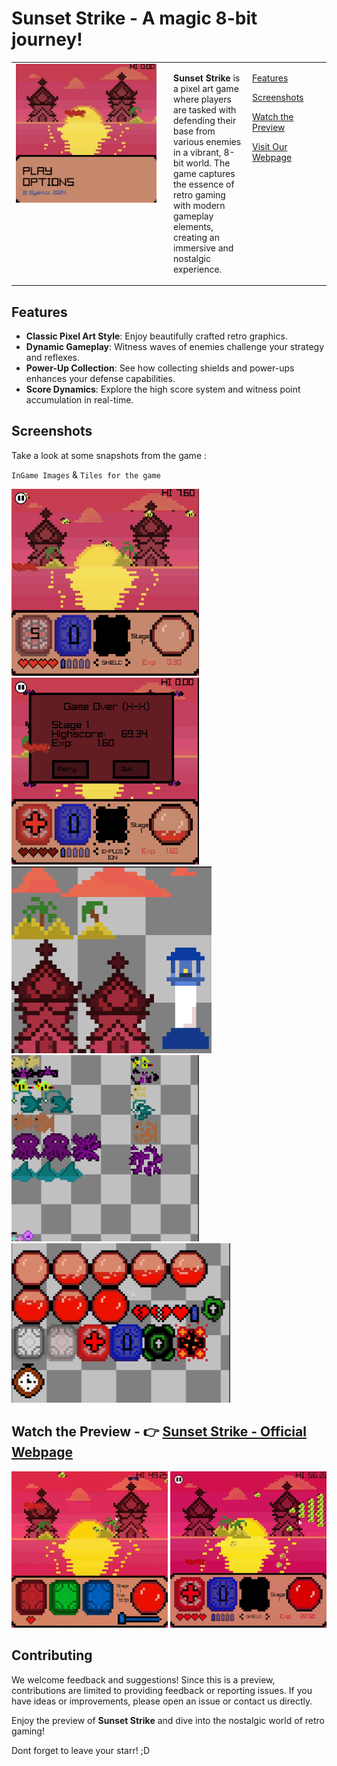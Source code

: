 # Sunset Strike - A magic 8-bit journey!


<table style="margin: 0 auto; width: 100%;">
  <tr>
    <!-- Image on the left -->
    <td style="width: 50%; padding-right: 20px; vertical-align: top; text-align: center;">
      <img src="https://raw.githubusercontent.com/byakko9991/Sunset_Strike/main/Home_Screen.png" width="100%" style="max-width: 600px;" />
    </td>
    <!-- Links in the middle -->
    <!-- Text on the right -->
    <td style="width: 25%; vertical-align: top; text-align: left;">
      <p><strong>Sunset Strike</strong> is a pixel art game where players are tasked with defending their base from various enemies in a vibrant, 8-bit world. The game captures the essence of retro gaming with modern gameplay elements, creating an immersive and nostalgic experience.</p>
    </td>
    <td style="width: 40%; vertical-align: top; text-align: left;">
<!--       <p><a href="#about-the-game">About the Game</a></p> -->
      <p><a href="#features">Features</a></p>
      <p><a href="#screenshots">Screenshots</a></p>
      <p><a href="#watch-the-preview----sunset-strike---official-webpage">Watch the Preview</a></p>
      <p><a href="https://t.ly/8naMA">Visit Our Webpage</a></p>
<!--       <p><a href="#contributing">Contributing</a></p> -->
<!--       <p><a href="#license">License</a></p> -->
    </td>
  </tr>
</table>

## Features

- **Classic Pixel Art Style**: Enjoy beautifully crafted retro graphics.
- **Dynamic Gameplay**: Witness waves of enemies challenge your strategy and reflexes.
- **Power-Up Collection**: See how collecting shields and power-ups enhances your defense capabilities.
- **Score Dynamics**: Explore the high score system and witness point accumulation in real-time.

## Screenshots

Take a look at some snapshots from the game :

`InGame Images` & `Tiles for the game`
<div>
<!--   <img src="https://raw.githubusercontent.com/byakko9991/Sunset_Strike/main/Home_Screen.png" width="300" /> -->
    <img src="https://raw.githubusercontent.com/byakko9991/Sunset_Strike/main/InGame.png" width="300" />
  <img src="https://raw.githubusercontent.com/byakko9991/Sunset_Strike/main/InGame4.png" width="300" />
</div>


  <div>
    <img src="https://raw.githubusercontent.com/byakko9991/Sunset_Strike/main/resources/MapTiles.png" width="320" />
<img src="https://raw.githubusercontent.com/byakko9991/Sunset_Strike/main/resources/MobTiles.png" width="300" />
                <img src="https://raw.githubusercontent.com/byakko9991/Sunset_Strike/main/resources/uiTiles.png" width="350" />
  </div>
  
## Watch the Preview - 👉 [Sunset Strike - Official Webpage](https://t.ly/8naMA)

[![Watch the Preview](https://raw.githubusercontent.com/byakko9991/Sunset_Strike/main/InGameGIF.gif)](#)
[![Watch the Preview](https://raw.githubusercontent.com/byakko9991/Sunset_Strike/main/InGameGIF2.gif)](#)

## Contributing

We welcome feedback and suggestions! 
Since this is a preview, contributions are limited to providing feedback or reporting issues.
If you have ideas or improvements, please open an issue or contact us directly.

Enjoy the preview of **Sunset Strike** and dive into the nostalgic world of retro gaming!

Dont forget to leave your starr! ;D

